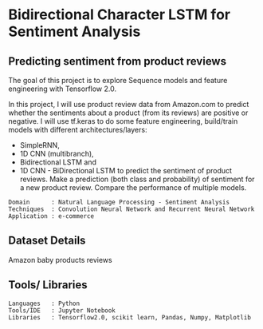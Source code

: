 # Bidirectional Character LSTM for Sentiment Analysis

## Predicting sentiment from product reviews
The goal of this project is to explore Sequence models and feature engineering with Tensorflow 2.0.

In this project, I will use product review data from Amazon.com to predict whether the sentiments about a product (from its reviews) are positive or negative. 
I will use tf.keras to do some feature engineering, build/train models with different architectures/layers: 
* SimpleRNN, 
* 1D CNN (multibranch), 
* Bidirectional LSTM and 
* 1D CNN - BiDirectional LSTM 
to predict the sentiment of product reviews. 
Make a prediction (both class and probability) of sentiment for a new product review. 
Compare the performance of multiple models.


```
Domain      : Natural Language Processing - Sentiment Analysis
Techniques  : Convolution Neural Network and Recurrent Neural Network
Application : e-commerce
```

## Dataset Details
Amazon baby products reviews

## Tools/ Libraries
```
Languages	: Python
Tools/IDE	: Jupyter Notebook
Libraries	: Tensorflow2.0, scikit learn, Pandas, Numpy, Matplotlib
```
